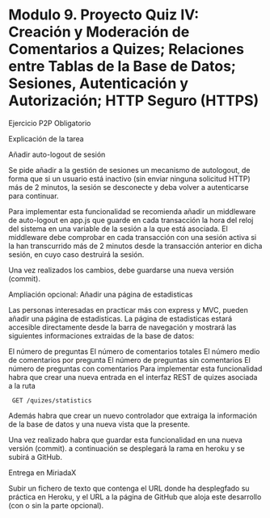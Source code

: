 # Modulo 9. Proyecto Quiz IV: Creación y Moderación de Comentarios a Quizes; Relaciones entre Tablas de la Base de Datos; Sesiones, Autenticación y Autorización; HTTP Seguro (HTTPS)
Ejercicio P2P Obligatorio

Explicación de la tarea

Añadir auto-logout de sesión
 
Se pide añadir a la gestión de sesiones un mecanismo de autologout, de forma que si un usuario está inactivo (sin enviar ninguna solicitud HTTP) más de 2 minutos, la sesión se desconecte y deba volver a autenticarse para continuar.

Para implementar esta funcionalidad se recomienda añadir un middleware de auto-logout en app.js que guarde en cada transacción la hora del reloj del sistema en una variable de la sesión a la que está asociada. El middleware debe comprobar en cada transacción con una sesión activa si la han transcurrido más de 2 minutos desde la transacción anterior en dicha sesión, en cuyo caso destruirá la sesión.

Una vez realizados los cambios, debe guardarse una nueva versión (commit).

Ampliación opcional: Añadir una página de estadisticas
 
Las personas interesadas en practicar más con express y MVC, pueden añadir una página de estadisticas. La página de estadisticas estará accesible directamente desde la barra de navegación y mostrará las siguientes informaciones extraidas de la base de datos:

El número de preguntas
El número de comentarios totales
El número medio de comentarios por pregunta
El número de preguntas sin comentarios
El número de preguntas con comentarios
Para implementar esta funcionalidad habra que crear una nueva entrada en el interfaz REST de quizes asociada a la ruta

     GET /quizes/statistics

Además habra que crear un nuevo controlador que extraiga la información de la base de datos y una nueva vista que la presente.

Una vez realizado habra que guardar esta funcionalidad en una nueva versión (commit). a continuación se desplegará la rama en heroku y se subirá a GitHub.
 

Entrega en MiriadaX
 
Subir un fichero de texto que contenga el URL donde ha desplegfado su práctica en Heroku, y el URL a la página de GitHub que aloja este desarrollo (con o sin la parte opcional).
